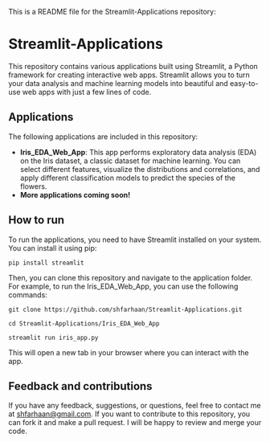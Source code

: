 This is a README file for the Streamlit-Applications repository:

# Streamlit-Applications
This repository contains various applications built using Streamlit, a Python framework for creating interactive web apps. Streamlit allows you to turn your data analysis and machine learning models into beautiful and easy-to-use web apps with just a few lines of code.

## Applications
The following applications are included in this repository:

- **Iris_EDA_Web_App**: This app performs exploratory data analysis (EDA) on the Iris dataset, a classic dataset for machine learning. You can select different features, visualize the distributions and correlations, and apply different classification models to predict the species of the flowers.
- **More applications coming soon!**

## How to run
To run the applications, you need to have Streamlit installed on your system. You can install it using pip:

`pip install streamlit`

Then, you can clone this repository and navigate to the application folder. For example, to run the Iris_EDA_Web_App, you can use the following commands:

`git clone https://github.com/shfarhaan/Streamlit-Applications.git`

`cd Streamlit-Applications/Iris_EDA_Web_App`

`streamlit run iris_app.py`

This will open a new tab in your browser where you can interact with the app.

## Feedback and contributions
If you have any feedback, suggestions, or questions, feel free to contact me at shfarhaan@gmail.com. If you want to contribute to this repository, you can fork it and make a pull request. I will be happy to review and merge your code.